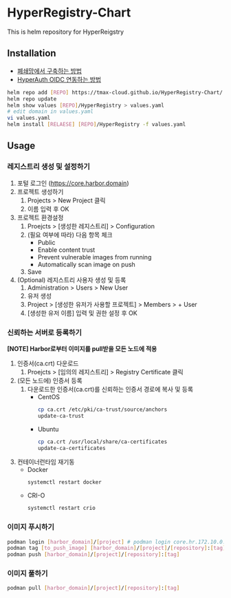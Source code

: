 # HyperRegistry-Chart
This is helm repository for HyperReigstry

## Installation
* [폐쇄망에서 구축하는 방법](https://github.com/tmax-cloud/HyperRegistry-Chart/blob/5.0/INSTALL.md)
* [HyperAuth OIDC 연동하는 방법](https://github.com/tmax-cloud/HyperRegistry-Chart/blob/5.0/oidc.md)

```bash
helm repo add [REPO] https://tmax-cloud.github.io/HyperRegistry-Chart/
helm repo update
helm show values [REPO]/HyperRegistry > values.yaml
# edit domain in values.yaml
vi values.yaml
helm install [RELAESE] [REPO]/HyperRegistry -f values.yaml
```

## Usage
### 레지스트리 생성 및 설정하기 
1. 포털 로그인 (https://core.harbor.domain)
2. 프로젝트 생성하기
   1. Projects > New Project 클릭
   2. 이름 입력 후 OK
3. 프로젝트 환경설정
   1. Proejcts > [생성한 레지스트리] > Configuration
   2. (필요 여부에 따라) 다음 항목 체크
      - Public
      - Enable content trust
      - Prevent vulnerable images from running
      - Automatically scan image on push
   3. Save
4. (Optional) 레지스트리 사용자 생성 및 등록
   1. Administration > Users > New User
   2. 유저 생성
   3. Project > [생성한 유저가 사용할 프로젝트] > Members > + User
   4. [생성한 유저 이름] 입력 및 권한 설정 후 OK
   
### 신뢰하는 서버로 등록하기
**[NOTE] Harbor로부터 이미지를 pull받을 모든 노드에 적용**
1. 인증서(ca.crt) 다운로드
   1. Proejcts > [임의의 레지스트리] > Registry Certificate 클릭
2. (모든 노드에) 인증서 등록
   1. 다운로드한 인증서(ca.crt)를 신뢰하는 인증서 경로에 복사 및 등록
      * CentOS
         ```bash
         cp ca.crt /etc/pki/ca-trust/source/anchors
         update-ca-trust
          ```
      * Ubuntu
         ```bash
         cp ca.crt /usr/local/share/ca-certificates
         update-ca-certificates
         ```
3. 컨테이너런타임 재기동
   * Docker
       ```bash
       systemctl restart docker
       ```
   * CRI-O
       ```bash
       systemctl restart crio
       ```

### 이미지 푸시하기
```bash
podman login [harbor_domain]/[project] # podman login core.hr.172.10.0.2.nip.io/library
podman tag [to_push_image] [harbor_domain]/[project]/[repository]:[tag]
podman push [harbor_domain]/[project]/[repository]:[tag]
```

### 이미지 풀하기
```bash
podman pull [harbor_domain]/[project]/[repository]:[tag]
```
